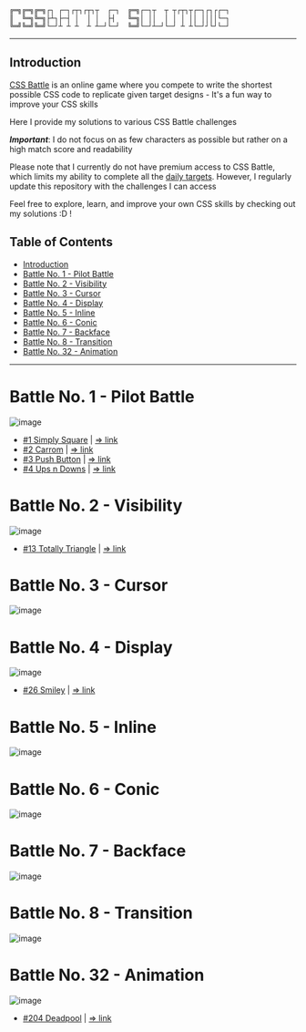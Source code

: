 ```
╔═╗╔═╗╔═╗┌┐ ┌─┐┌┬┐┌┬┐┬  ┌─┐  ╔═╗┌─┐┬  ┬ ┬┌┬┐┬┌─┐┌┐┌┌─┐
║  ╚═╗╚═╗├┴┐├─┤ │  │ │  ├┤   ╚═╗│ ││  │ │ │ ││ ││││└─┐
╚═╝╚═╝╚═╝└─┘┴ ┴ ┴  ┴ ┴─┘└─┘  ╚═╝└─┘┴─┘└─┘ ┴ ┴└─┘┘└┘└─┘
```
---

## Introduction
[CSS Battle](https://cssbattle.dev/) is an online game where you compete to write the shortest possible CSS code to replicate given target designs - It's a fun way to improve your CSS skills

Here I provide my solutions to various CSS Battle challenges

**_*Important*_**: I do not focus on as few characters as possible but rather on a high match score and readability

Please note that I currently do not have premium access to CSS Battle, which limits my ability to complete all the [daily targets](./Daily%20Targets/). However, I regularly update this repository with the challenges I can access

Feel free to explore, learn, and improve your own CSS skills by checking out my solutions :D !

## Table of Contents

- [Introduction](#introduction)
- [Battle No. 1 - Pilot Battle](#battle-no-1---pilot-battle)
- [Battle No. 2 - Visibility](#battle-no-2---visibility)
- [Battle No. 3 - Cursor](#battle-no-3---cursor)
- [Battle No. 4 - Display](#battle-no-4---display)
- [Battle No. 5 - Inline](#battle-no-5---inline)
- [Battle No. 6 - Conic](#battle-no-6---conic)
- [Battle No. 7 - Backface](#battle-no-7---backface)
- [Battle No. 8 - Transition](#battle-no-8---transition)
- [Battle No. 32 - Animation](#battle-no-32---animation)

---

# Battle No. 1 - Pilot Battle

![image](https://github.com/user-attachments/assets/15b8c9f0-bef3-435b-bb26-b6e92c1507fa)
- [#1 Simply Square](./Monthly%20Targets/Battle-01-PilotBattle/01-SimplySquare.html) | [=> link](https://cssbattle.dev/play/1)
- [#2 Carrom](./Monthly%20Targets/Battle-01-PilotBattle/02-Carrom.html) | [=> link](https://cssbattle.dev/play/2)
- [#3 Push Button](./Monthly%20Targets/Battle-01-PilotBattle/03-PushButton.html) | [=> link](https://cssbattle.dev/play/3)
- [#4 Ups n Downs](./Monthly%20Targets/Battle-01-PilotBattle/04-UpsAndDowns.html) | [=> link](https://cssbattle.dev/play/4)

# Battle No. 2 - Visibility
![image](https://github.com/user-attachments/assets/5c7a0574-25b7-477c-b393-1e61327b8850)
- [#13 Totally Triangle](./Monthly%20Targets/Battle-02-Visibility/13-TotallyTriangle.html) | [=> link](https://cssbattle.dev/play/13)

# Battle No. 3 - Cursor
![image](https://github.com/user-attachments/assets/a194fb72-ea95-447a-92f2-3dfd8b4d5bf4)

# Battle No. 4 - Display
![image](https://github.com/user-attachments/assets/b1b809dc-e39e-455a-996d-b09e2a05ebda)
- [#26 Smiley](./Monthly%20Targets/Battle-04-Display/26-Smiley.html) | [=> link](https://cssbattle.dev/play/26)

# Battle No. 5 - Inline
![image](https://github.com/user-attachments/assets/a4ca6e22-44ca-4b34-83a3-bb2c78f5f9c5)

# Battle No. 6 - Conic
![image](https://github.com/user-attachments/assets/c227392d-478b-44ba-af76-f25aac5d6488)

# Battle No. 7 - Backface
![image](https://github.com/user-attachments/assets/de631033-efd7-4975-9192-9e53a265da8e)

# Battle No. 8 - Transition
![image](https://github.com/user-attachments/assets/bfa067e6-18d5-4423-96ca-34e25bd1315f)

# Battle No. 32 - Animation
![image](https://github.com/user-attachments/assets/07099eb5-a495-4b78-82c2-cd3daf2d8d75)
- [#204 Deadpool](./Monthly%20Targets/Battle-32-Animation/204-Deadpool.html) | [=> link](https://cssbattle.dev/play/204)
